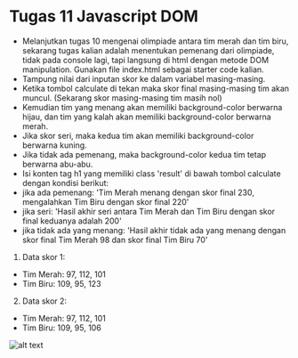 # Tugas 11 Javascript DOM

- Melanjutkan tugas 10 mengenai olimpiade antara tim merah dan tim biru, sekarang tugas kalian adalah menentukan pemenang dari olimpiade, tidak pada console lagi, tapi langsung di html dengan metode DOM manipulation. Gunakan file index.html sebagai starter code kalian.
- Tampung nilai dari inputan skor ke dalam variabel masing-masing.
- Ketika tombol calculate di tekan maka skor final masing-masing tim akan muncul. (Sekarang skor masing-masing tim masih nol)
- Kemudian tim yang menang akan memiliki background-color berwarna hijau, dan tim yang kalah akan memiliki background-color berwarna merah.
- Jika skor seri, maka kedua tim akan memiliki background-color berwarna kuning.
- Jika tidak ada pemenang, maka background-color kedua tim tetap berwarna abu-abu.
- Isi konten tag h1 yang memiliki class 'result' di bawah tombol calculate dengan kondisi berikut:
- jika ada pemenang: 'Tim Merah menang dengan skor final 230, mengalahkan Tim Biru dengan skor final 220'
- jika seri: 'Hasil akhir seri antara Tim Merah dan Tim Biru dengan skor final keduanya adalah 200'
- jika tidak ada yang menang: 'Hasil akhir tidak ada yang menang dengan skor final Tim Merah 98 dan skor final Tim Biru 70'

1. Data skor 1:

- Tim Merah: 97, 112, 101
- Tim Biru: 109, 95, 123

2. Data skor 2:

- Tim Merah: 97, 112, 101
- Tim Biru: 109, 95, 106

![alt text](https://github.com/digidevid/basic-web-development/tree/batch-2/tugas-11.png?raw=true)
